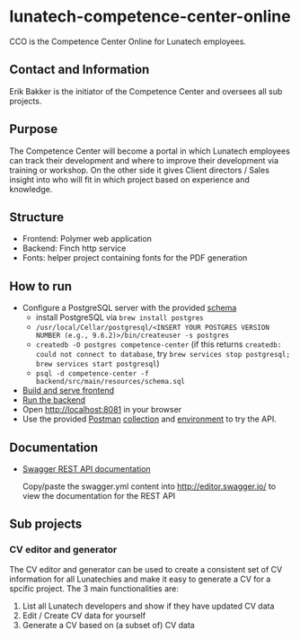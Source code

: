 # lunatech-competence-center-online
CCO is the Competence Center Online for Lunatech employees.

## Contact and Information
Erik Bakker is the initiator of the Competence Center and oversees all sub projects.

## Purpose
The Competence Center will become a portal in which Lunatech employees can track their development and where to improve their development via training or workshop. On the other side it gives Client directors / Sales insight into who will fit in which project based on experience and knowledge.

## Structure
- Frontend: Polymer web application
- Backend: Finch http service
- Fonts: helper project containing fonts for the PDF generation

## How to run
- Configure a PostgreSQL server with the provided [schema](backend/src/main/resources/schema.sql)
  - install PostgreSQL via `brew install postgres`
  - `/usr/local/Cellar/postgresql/<INSERT YOUR POSTGRES VERSION NUMBER (e.g., 9.6.2)>/bin/createuser -s postgres`
  - `createdb -O postgres competence-center` (if this returns `createdb: could not connect to database`, try `brew services stop postgresql; brew services start postgresql`)
  - `psql -d competence-center -f backend/src/main/resources/schema.sql`
- [Build and serve frontend](frontend/README.md)
- [Run the backend](backend/README.md)
- Open [http://localhost:8081](http://localhost:8081) in your browser
- Use the provided [Postman](https://www.getpostman.com/) [collection](backend/resources/CCO.postman_collection.json) and [environment](backend/resources/OCC.postman_environment.json) to try the API.


## Documentation

- [Swagger REST API documentation](backend/resources/swagger.yml)

  Copy/paste the swagger.yml content into http://editor.swagger.io/ to
  view the documentation for the REST API

## Sub projects

### CV editor and generator
The CV editor and generator can be used to create a consistent set of CV information for all Lunatechies and make it easy to generate a CV for a spcific project. The 3 main functionalities are:
1. List all Lunatech developers and show if they have updated CV data
2. Edit / Create CV data for yourself
3. Generate a CV based on (a subset of) CV data
